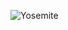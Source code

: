 ![Yosemite](https://cdn-image.travelandleisure.com/sites/default/files/styles/1600x1000/public/1551109747/firefall-yosemite-FFYO0219.jpg?itok=QeMxSoDf)
